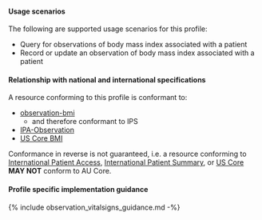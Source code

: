 #### Usage scenarios

The following are supported usage scenarios for this profile:

- Query for observations of body mass index associated with a patient
- Record or update an observation of body mass index associated with a patient


#### Relationship with national and international specifications

A resource conforming to this profile is conformant to:
- [observation-bmi](http://hl7.org/fhir/R4/observation-bmi.html)
  - and therefore conformant to IPS
- [IPA-Observation](https://build.fhir.org/ig/HL7/fhir-ipa/StructureDefinition-ipa-observation.html)
- [US Core BMI](http://hl7.org/fhir/us/core/StructureDefinition/us-core-bmi)

Conformance in reverse is not guaranteed, i.e. a resource conforming to [International Patient Access](https://build.fhir.org/ig/HL7/fhir-ipa), [International Patient Summary](http://build.fhir.org/ig/HL7/fhir-ips), or [US Core](http://hl7.org/fhir/us/core) **MAY NOT** conform to AU Core.


#### Profile specific implementation guidance
{% include observation_vitalsigns_guidance.md -%}





